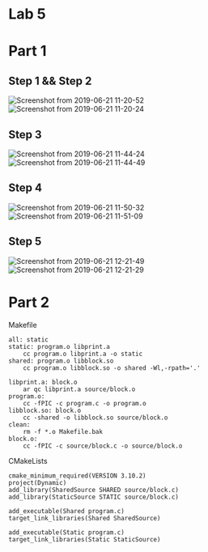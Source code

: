 # Lab 5

# Part 1

## Step 1 && Step 2
![Screenshot from 2019-06-21 11-20-52](https://user-images.githubusercontent.com/40375246/59935876-b6e58100-941c-11e9-94d6-3b56369f9350.png)
![Screenshot from 2019-06-21 11-20-24](https://user-images.githubusercontent.com/40375246/59935885-bc42cb80-941c-11e9-8314-cbd8302acdeb.png)

## Step 3
![Screenshot from 2019-06-21 11-44-24](https://user-images.githubusercontent.com/40375246/59935949-e2686b80-941c-11e9-91a1-89df67258c70.png)
![Screenshot from 2019-06-21 11-44-49](https://user-images.githubusercontent.com/40375246/59935955-e3999880-941c-11e9-9f5e-78e06c9d918b.png)

## Step 4
![Screenshot from 2019-06-21 11-50-32](https://user-images.githubusercontent.com/40375246/59935992-fca24980-941c-11e9-996e-5254e0367828.png)
![Screenshot from 2019-06-21 11-51-09](https://user-images.githubusercontent.com/40375246/59935996-fdd37680-941c-11e9-972d-9ab6baa1e1ee.png)

## Step 5
![Screenshot from 2019-06-21 12-21-49](https://user-images.githubusercontent.com/40375246/59936967-3d9b5d80-941f-11e9-968e-bcd8f25fa749.png)
![Screenshot from 2019-06-21 12-21-29](https://user-images.githubusercontent.com/40375246/59936971-3ecc8a80-941f-11e9-8161-5de39c1184d8.png)

# Part 2

Makefile
```
all: static
static: program.o libprint.a
	cc program.o libprint.a -o static
shared: program.o libblock.so
	cc program.o libblock.so -o shared -Wl,-rpath='.'

libprint.a: block.o
	ar qc libprint.a source/block.o
program.o:
	cc -fPIC -c program.c -o program.o
libblock.so: block.o
	cc -shared -o libblock.so source/block.o
clean:
	rm -f *.o Makefile.bak
block.o:
	cc -fPIC -c source/block.c -o source/block.o
```
CMakeLists
```
cmake_minimum_required(VERSION 3.10.2)
project(Dynamic)
add_library(SharedSource SHARED source/block.c)
add_library(StaticSource STATIC source/block.c)

add_executable(Shared program.c)
target_link_libraries(Shared SharedSource)

add_executable(Static program.c)
target_link_libraries(Static StaticSource)
```

